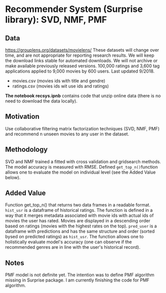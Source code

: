 # Recommender System (Surprise library): SVD, NMF, PMF

## Data
https://grouplens.org/datasets/movielens/
These datasets will change over time, and are not appropriate for reporting research results. We will keep the download links stable for automated downloads. We will not archive or make available previously released versions.
100,000 ratings and 3,600 tag applications applied to 9,000 movies by 600 users. Last updated 9/2018.
- movies.csv  (movies ids with title and gendre)
- ratings.csv (movies ids wit use ids and ratings)

**The notebook recsys.ipnb** contains code that unzip online data (there is no need to download the data locally).

## Motivation
Use collaborative filtering matrix factorization techniques (SVD, NMF, PMF) and recommend n unseen movies to any user in the dataset.

## Methodology
SVD and NMF trained a fitted with cross validation and gridsearch methods. The model accuracy is measured with RMSE. 
Defined `get_top_n()`function allows one to evaluate the model on individual level (see the Added Value below).

## Added Value
Function get_top_n() that returns two data frames in a readable format. `hist_usr` is a dataframe of historical ratings. The function is defined in a way that it merges metadata associated with movie ids with actual ids of movies the user has rated. Movies are displayed in a descending order based on ratings (movies with the highest rates on the top). 
`pred_user` is a dataframe with predictions and has the same structure and order (sorted bysed on predicted ratings) as `hist_usr`.
The function allows one to holistically evaluate model's accuracy (one can observe if the recommended genres are in line with the user's historical record).

## Notes
PMF model is not definite yet. The intention was to define PMF algorithm missing in Surprise package. I am currently finishing the code for PMF algorithm.

